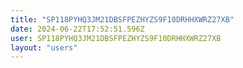 ```yaml
---
title: "SP118PYHQ3JM21DBSFPEZHYZS9F10DRHHXWRZ27XB"
date: 2024-06-22T17:52:51.596Z
user: SP118PYHQ3JM21DBSFPEZHYZS9F10DRHHXWRZ27XB
layout: "users"
---
```

    